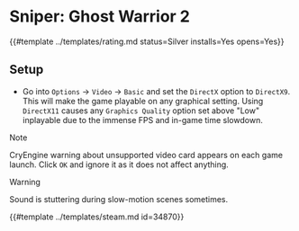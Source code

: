 # Sniper: Ghost Warrior 2
<!-- script:Aliases [
    "Sniper Ghost Warrior 2"
] -->

{{#template ../templates/rating.md status=Silver installs=Yes opens=Yes}}

## Setup

- Go into `Options` -> `Video` -> `Basic` and set the `DirectX` option to `DirectX9`. This will make the game playable on any graphical setting. Using `DirectX11` causes any `Graphics Quality` option set above "Low" inplayable due to the immense FPS and in-game time slowdown.

> [!NOTE]
> CryEngine warning about unsupported video card appears on each game launch. Click `OK` and ignore it as it does not affect anything.

> [!WARNING]
> Sound is stuttering during slow-motion scenes sometimes.

{{#template ../templates/steam.md id=34870}}
